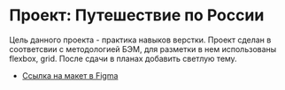 # Проект: Путешествие по России

Цель данного проекта - практика навыков верстки. Проект сделан в соответсвии с методологией БЭМ, для разметки в нем использованы flexbox, grid. После сдачи в планах добавить светлую тему.


* [Ссылка на макет в Figma](https://www.figma.com/file/5S2WSbEFL6awjVWJ0NWL8Q/Sprint-3_-Russia-_-desktop-mobile?node-id=28503%3A0)

